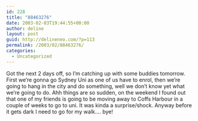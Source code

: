 ```yaml
---
id: 228
title: "88463276"
date: 2003-02-03T19:44:55+00:00
author: deline
layout: post
guid: http://delineneo.com/?p=113
permalink: /2003/02/88463276/
categories:
  - Uncategorized
---
```

Got the next 2 days off, so I&#8217;m catching up with some buddies tomorrow. First we&#8217;re gonna go Sydney Uni as one of us have to enrol, then we&#8217;re going to hang in the city and do something, well we don&#8217;t know yet what we&#8217;re going to do. Ahh things are so sudden, on the weekend I found out that one of my friends is going to be moving away to Coffs Harbour in a couple of weeks to go to uni. It was kinda a surprise/shock. Anyway before it gets dark I need to go for my walk&#8230;. bye!